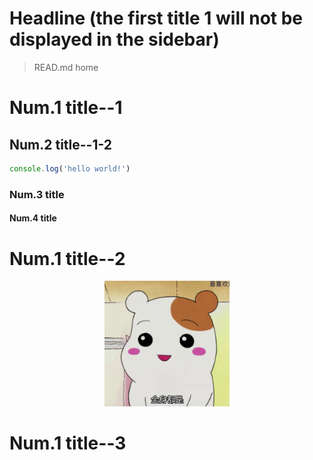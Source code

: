 # Headline (the first title 1 will not be displayed in the sidebar)

> READ.md home

# Num.1 title--1

## Num.2 title--1-2

```js
console.log('hello world!')
```

### Num.3 title

#### Num.4 title

# Num.1 title--2

<center><img src="../../_media/1.jpg" width="200"/></center>

# Num.1 title--3

